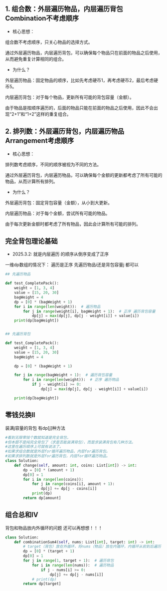 ## 1. 组合数：外层遍历物品，内层遍历背包  Combination不考虑顺序
- 核心思想：

组合数不考虑顺序，只关心物品的选择方式。

通过外层遍历物品，内层遍历背包，可以确保每个物品只在前面的物品之后使用，从而避免重复计算相同的组合。

- 为什么？

外层遍历物品：固定物品的顺序，比如先考虑硬币1，再考虑硬币2，最后考虑硬币5。

内层遍历背包：对于每个物品，更新所有可能的背包容量（金额）。

由于物品是按顺序遍历的，后面的物品只能在前面的物品之后使用，因此不会出现“2+1”和“1+2”这样的重复组合。

## 2. 排列数：外层遍历背包，内层遍历物品 Arrangement考虑顺序
- 核心思想：

排列数考虑顺序，不同的顺序被视为不同的方法。

通过外层遍历背包，内层遍历物品，可以确保每个金额的更新都考虑了所有可能的物品，从而计算所有排列。

- 为什么？

外层遍历背包：固定背包容量（金额），从小到大更新。

内层遍历物品：对于每个金额，尝试所有可能的物品。

由于每次更新金额时都考虑了所有物品，因此会计算所有可能的排列。


## 完全背包理论基础
- 2025.3.2: 就是内层遍历 的顺序从倒序变成了正序

一维dp数组的情况下：
遍历是正序 先遍历物品i还是背包容量j 都可以
```python
## 先遍历物品

def test_CompletePack():
    weight = [1, 3, 4]
    value = [15, 20, 30]
    bagWeight = 4
    dp = [0] * (bagWeight + 1)
    for i in range(len(weight)):  # 遍历物品
        for j in range(weight[i], bagWeight + 1):  # 正序 遍历背包容量
            dp[j] = max(dp[j], dp[j - weight[i]] + value[i])
    print(dp[bagWeight])


## 先遍历背包

def test_CompletePack():
    weight = [1, 3, 4]
    value = [15, 20, 30]
    bagWeight = 4

    dp = [0] * (bagWeight + 1)

    for j in range(bagWeight + 1):  # 遍历背包容量
        for i in range(len(weight)):  # 正序 遍历物品
            if j - weight[i] >= 0:
                dp[j] = max(dp[j], dp[j - weight[i]] + value[i])

    print(dp[bagWeight])

```

## 零钱兑换II

装满j容量的背包 有dp[j]种方法

```python
#看到无限零钱个数就知道是完全背包，
#但本题不是纯完全背包了（求是否能装满背包），而是求装满背包有几种方法。
#这里在遍历顺序上可就有说法了。
#如果求组合数就是外层for循环遍历物品，内层for遍历背包。
#如果求排列数就是外层for遍历背包，内层for循环遍历物品。
class Solution:
    def change(self, amount: int, coins: List[int]) -> int:
        dp = [0] * (amount + 1)
        dp[0] = 1
        for i in range(len(coins)):
            for j in range(coins[i], amount + 1):
                dp[j] += dp[j - coins[i]]
            print(dp)
        return dp[amount]
```


## 组合总和IV
背包和物品放内外循环的问题 还可以再想想！！！
```python
class Solution:
    def combinationSum4(self, nums: List[int], target: int) -> int:
        # target（背包）放在外循环，将nums（物品）放在内循环，内循环从前到后遍历
        dp = [0] * (target + 1)
        dp[0] = 1
        for j in range(1, target + 1):  # 遍历背包
            for i in range(len(nums)):  # 遍历物品
                if j - nums[i] >= 0:
                    dp[j] += dp[j - nums[i]]
            # print(dp)
        return dp[target]

```
